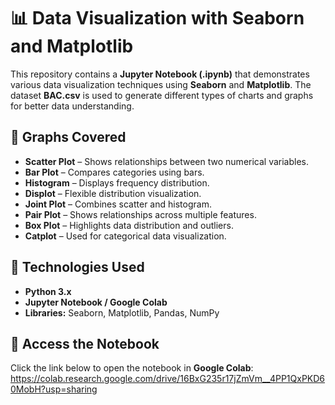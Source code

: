 # 📊 Data Visualization with Seaborn and Matplotlib

This repository contains a **Jupyter Notebook (.ipynb)** that demonstrates various data visualization techniques using **Seaborn** and **Matplotlib**. The dataset **BAC.csv** is used to generate different types of charts and graphs for better data understanding.

## 📌 Graphs Covered
- **Scatter Plot** – Shows relationships between two numerical variables.
- **Bar Plot** – Compares categories using bars.
- **Histogram** – Displays frequency distribution.
- **Displot** – Flexible distribution visualization.
- **Joint Plot** – Combines scatter and histogram.
- **Pair Plot** – Shows relationships across multiple features.
- **Box Plot** – Highlights data distribution and outliers.
- **Catplot** – Used for categorical data visualization.

## 🔧 Technologies Used
- **Python 3.x**
- **Jupyter Notebook / Google Colab**
- **Libraries:** Seaborn, Matplotlib, Pandas, NumPy

## 🚀 Access the Notebook
Click the link below to open the notebook in **Google Colab**:
https://colab.research.google.com/drive/16BxG235r17jZmVm__4PP1QxPKD60MobH?usp=sharing
